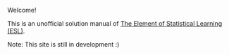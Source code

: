 Welcome!

This is an unofficial solution manual of [The Element of Statistical Learning (ESL)](https://web.stanford.edu/~hastie/ElemStatLearn/).

Note: This site is still in development :)